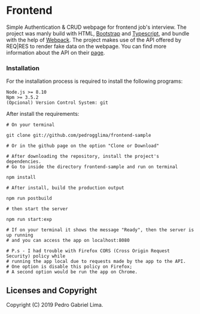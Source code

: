 # Frontend

Simple Authentication & CRUD webpage for frontend job's interview. The project was manly build with HTML, [Bootstrap](https://getbootstrap.com/) and [Typescript](https://www.typescriptlang.org/), and bundle with the help of [Webpack](https://webpack.js.org/). The project makes use of the API offered by REQ|RES to render fake data on the webpage. You can find more information about the API on their [page](https://reqres.in/).

### Installation

For the installation process is required to install the following programs:

```
Node.js >= 8.10
Npm >= 3.5.2
(Opcional) Version Control System: git
```

After install the requirements:

```
# On your terminal

git clone git://github.com/pedrogglima/frontend-sample

# Or in the github page on the option "Clone or Download"

# After downloading the repository, install the project's dependencies.
# Go to inside the directory frontend-sample and run on terminal

npm install

# After install, build the production output

npm run postbuild

# then start the server

npm run start:exp

# If on your terminal it shows the message "Ready", then the server is up running
# and you can access the app on localhost:8080

# P.s - I had trouble with Firefox CORS (Cross Origin Request Security) policy while
# running the app local due to requests made by the app to the API.
# One option is disable this policy on Firefox;
# A second option would be run the app on Chrome.

```

## Licenses and Copyright

Copyright (C) 2019 Pedro Gabriel Lima.
